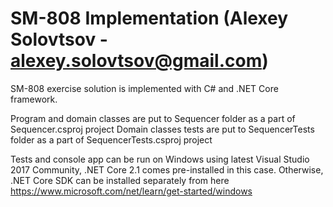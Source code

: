 # SM-808 Implementation (Alexey Solovtsov - alexey.solovtsov@gmail.com)

SM-808 exercise solution is implemented with C# and .NET Core framework.

Program and domain classes are put to Sequencer folder as a part of Sequencer.csproj project
Domain classes tests are put to SequencerTests folder as a part of SequencerTests.csproj project

Tests and console app can be run on Windows using latest Visual Studio 2017 Community, .NET Core 2.1 comes pre-installed in this case.
Otherwise, .NET Core SDK can be installed separately from here https://www.microsoft.com/net/learn/get-started/windows
